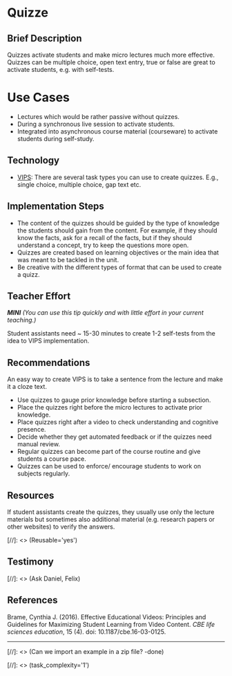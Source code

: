 # Quizze

## Brief Description

Quizzes activate students and make micro lectures much more effective. Quizzes can be multiple choice, open text entry, true or false are great to activate students, e.g. with self-tests. 

# Use Cases

* Lectures which would be rather passive without quizzes. 
* During a synchronous live session to activate students.
* Integrated into asynchronous course material (courseware) to activate students during self-study.

## Technology

* <a href="https://digitale-lehre.virtuos.uni-osnabrueck.de/eintrag/elektronische-uebungen-und-pruefungen-vips/">VIPS</a>: There are several task types you can use to create quizzes. E.g., single choice, multiple choice, gap text etc.

## Implementation Steps

* The content of the quizzes should be guided by the type of knowledge the students should gain from the content. For example, if they should know the facts, ask for a recall of the facts, but if they should understand a concept, try to keep the questions more open.
* Quizzes are created based on learning objectives or the main idea that was meant to be tackled in the unit. 
* Be creative with the different types of format that can be used to create a quizz.

## Teacher Effort
***MINI** (You can use this tip quickly and with little effort in your current teaching.)*

Student assistants need ~ 15-30 minutes to create 1-2 self-tests from the idea to VIPS implementation. 

## Recommendations

An easy way to create VIPS is to take a sentence from the lecture and make it a cloze text.

* Use quizzes to gauge prior knowledge before starting a subsection.
* Place the quizzes right before the micro lectures to activate prior knowledge. 
* Place quizzes right after a video to check understanding and cognitive presence.
* Decide whether they get automated feedback or if the quizzes need manual review. 
* Regular quizzes can become part of the course routine and give students a course pace.
* Quizzes can be used to enforce/ encourage students to work on subjects regularly. 

## Resources

If student assistants create the quizzes, they usually use only the lecture materials but sometimes also additional material (e.g. research papers or other websites) to verify the answers. 

\[//]: \<> (Reusable='yes') 

## Testimony

\[//]: \<> (Ask Daniel, Felix)

## References

Brame, Cynthia J. (2016). Effective Educational Videos: Principles and Guidelines for Maximizing Student Learning from Video Content. _CBE life sciences education_, 15 (4). doi: 10.1187/cbe.16-03-0125.

---

\[//]: \<> (Can we import an example in a zip file? -done)

\[//]: \<> (task_complexity='1')


